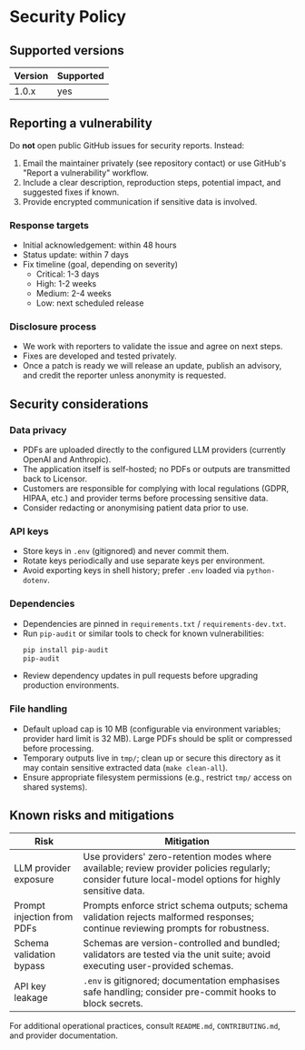 # Security Policy

## Supported versions

| Version | Supported |
|---------|-----------|
| 1.0.x   | yes       |

## Reporting a vulnerability

Do **not** open public GitHub issues for security reports. Instead:

1. Email the maintainer privately (see repository contact) or use GitHub's "Report a vulnerability" workflow.
2. Include a clear description, reproduction steps, potential impact, and suggested fixes if known.
3. Provide encrypted communication if sensitive data is involved.

### Response targets
- Initial acknowledgement: within 48 hours
- Status update: within 7 days
- Fix timeline (goal, depending on severity)
  - Critical: 1-3 days
  - High: 1-2 weeks
  - Medium: 2-4 weeks
  - Low: next scheduled release

### Disclosure process
- We work with reporters to validate the issue and agree on next steps.
- Fixes are developed and tested privately.
- Once a patch is ready we will release an update, publish an advisory, and credit the reporter unless anonymity is requested.

## Security considerations

### Data privacy
- PDFs are uploaded directly to the configured LLM providers (currently OpenAI and Anthropic).
- The application itself is self-hosted; no PDFs or outputs are transmitted back to Licensor.
- Customers are responsible for complying with local regulations (GDPR, HIPAA, etc.) and provider terms before processing sensitive data.
- Consider redacting or anonymising patient data prior to use.

### API keys
- Store keys in `.env` (gitignored) and never commit them.
- Rotate keys periodically and use separate keys per environment.
- Avoid exporting keys in shell history; prefer `.env` loaded via `python-dotenv`.

### Dependencies
- Dependencies are pinned in `requirements.txt` / `requirements-dev.txt`.
- Run `pip-audit` or similar tools to check for known vulnerabilities:
  ```bash
  pip install pip-audit
  pip-audit
  ```
- Review dependency updates in pull requests before upgrading production environments.

### File handling
- Default upload cap is 10 MB (configurable via environment variables; provider hard limit is 32 MB). Large PDFs should be split or compressed before processing.
- Temporary outputs live in `tmp/`; clean up or secure this directory as it may contain sensitive extracted data (`make clean-all`).
- Ensure appropriate filesystem permissions (e.g., restrict `tmp/` access on shared systems).

## Known risks and mitigations

| Risk | Mitigation |
|------|------------|
| LLM provider exposure | Use providers' zero-retention modes where available; review provider policies regularly; consider future local-model options for highly sensitive data. |
| Prompt injection from PDFs | Prompts enforce strict schema outputs; schema validation rejects malformed responses; continue reviewing prompts for robustness. |
| Schema validation bypass | Schemas are version-controlled and bundled; validators are tested via the unit suite; avoid executing user-provided schemas. |
| API key leakage | `.env` is gitignored; documentation emphasises safe handling; consider pre-commit hooks to block secrets. |

For additional operational practices, consult `README.md`, `CONTRIBUTING.md`, and provider documentation.

